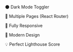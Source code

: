 🌑 Dark Mode Toggler

📖 Multiple Pages (React Router)

📱 Fully Responsive

🎨 Modern Design

💡 Perfect Lighthouse Score